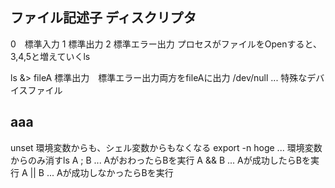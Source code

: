 ## ファイル記述子 ディスクリプタ
0　標準入力
1 標準出力
2 標準エラー出力
プロセスがファイルをOpenすると、3,4,5と増えていくls

ls &> fileA 標準出力　標準エラー出力両方をfileAに出力
/dev/null  ... 特殊なデバイスファイル　

##  aaa
unset 環境変数からも、シェル変数からもなくなる
export -n hoge ... 環境変数からのみ消すls
A ; B  ...  AがおわったらBを実行
A && B ... Aが成功したらBを実行
A || B ... Aが成功しなかったらBを実行
